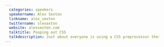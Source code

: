```yaml
---
  categories: speakers
  speakername: Alex Sexton
  linkname: alex_sexton
  twittername: slexaxton
  website: alexsexton.com
  talktitle: Pooping out CSS
  talkdescription: Just about everyone is using a CSS preprocessor these days. Some like them just for the variables, and others use all the crazy inline functions and whitespace significance features. They’re often treated as black boxes. My code goes in, and CSS comes out. This talk will be a deep dive into the digestive tract of your CSS preprocessor. Learn how your original code is parsed and stored, and then how that information is used to generate valid CSS. If there’s time, we’ll also talk about introducing parasites into your system for some interesting looking results!
---
```

